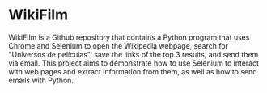 # WikiFilm
WikiFilm is a Github repository that contains a Python program that uses Chrome and Selenium to open the Wikipedia webpage, search for "Universos de películas", save the links of the top 3 results, and send them via email. This project aims to demonstrate how to use Selenium to interact with web pages and extract information from them, as well as how to send emails with Python.
